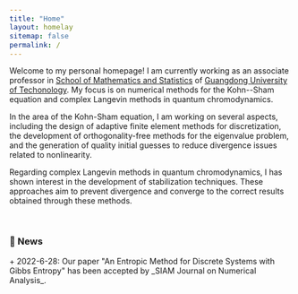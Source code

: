 ```yaml
---
title: "Home"
layout: homelay
sitemap: false
permalink: /
---
```


<style>
code {padding: 6px 8px; font-size: 90%;}
</style>

Welcome to my personal homepage! I am currently working as an associate professor in  [School of Mathematics and Statistics](https://math.gdut.edu.cn) of [Guangdong University of Techonology](https://www.gdut.edu.cn). My focus is on numerical methods for the Kohn--Sham equation and complex Langevin methods in quantum chromodynamics.

In the area of the Kohn-Sham equation, I am working on several aspects, including the design of adaptive finite element methods for discretization, the development of orthogonality-free methods for the eigenvalue problem, and the generation of quality initial guesses to reduce divergence issues related to nonlinearity.

Regarding complex Langevin methods in quantum chromodynamics, I has shown interest in the development of stabilization techniques. These approaches aim to prevent divergence and converge to the correct results obtained through these methods.


<br/>

<div class="well-md">
  <h3>📰 News</h3>
+ 2022-6-28: Our paper "An Entropic Method for Discrete Systems with Gibbs Entropy" has been accepted by _SIAM Journal on Numerical Analysis_.

</div>


